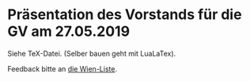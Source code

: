 # Präsentation des Vorstands für die GV am 27.05.2019

Siehe TeX-Datei. (Selber bauen geht mit LuaLaTex).

Feedback bitte an [die Wien-Liste](mailto:wien@lists.funkfeuer.at).


